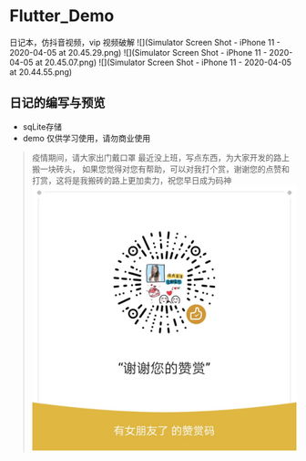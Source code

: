 # Flutter_Demo
日记本，仿抖音视频，vip 视频破解
![](Simulator Screen Shot - iPhone 11 - 2020-04-05 at 20.45.29.png)
![](Simulator Screen Shot - iPhone 11 - 2020-04-05 at 20.45.07.png)
![](Simulator Screen Shot - iPhone 11 - 2020-04-05 at 20.44.55.png)

## 日记的编写与预览 
* sqLite存储
*  demo 仅供学习使用，请勿商业使用

> 疫情期间，请大家出门戴口罩
> 最近没上班，写点东西，为大家开发的路上搬一块砖头，
> 如果您觉得对您有帮助，可以对我打个赏，谢谢您的点赞和打赏，这将是我搬砖的路上更加卖力，祝您早日成为码神
![](WechatIMG1.jpeg)
